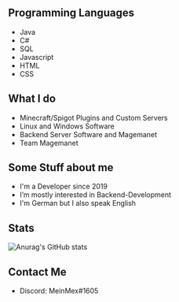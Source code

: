 ## Programming Languages
- Java
- C#
- SQL
- Javascript
- HTML
- CSS


## What I do
- Minecraft/Spigot Plugins and Custom Servers
- Linux and Windows Software
- Backend Server Software and Magemanet
- Team Magemanet

## Some Stuff about me
- I'm a Developer since 2019
- I’m mostly interested in Backend-Development
- I'm German but I also speak English
## Stats

![Anurag's GitHub stats](https://github-readme-stats.vercel.app/api?username=MeinMex&show_icons=true&theme=transparent)

## Contact Me

- Discord: MeinMex#1605

